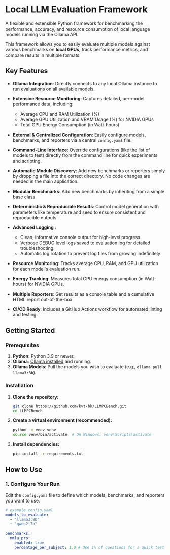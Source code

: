# Local LLM Evaluation Framework

A flexible and extensible Python framework for benchmarking the performance, accuracy, and resource consumption of local language models running via the Ollama API.

This framework allows you to easily evaluate multiple models against various benchmarks on **local GPUs**, track performance metrics, and compare results in multiple formats.

## Key Features

- **Ollama Integration**: Directly connects to any local Ollama instance to run evaluations on all available models.
- **Extensive Resource Monitoring**: Captures detailed, per-model performance data, including:

  - Average CPU and RAM Utilization (%)
  - Average GPU Utilization and VRAM Usage (%) for NVIDIA GPUs
  - Total GPU Energy Consumption (in Watt-hours)

- **External & Centralized Configuration**: Easily configure models, benchmarks, and reporters via a central `config.yaml` file.
- **Command-Line Interface**: Override configurations (like the list of models to test) directly from the command line for quick experiments and scripting.
- **Automatic Module Discovery**: Add new benchmarks or reporters simply by dropping a file into the correct directory. No code changes are needed in the main application.
- **Modular Benchmarks**: Add new benchmarks by inheriting from a simple base class.
- **Deterministic & Reproducible Results**: Control model generation with parameters like temperature and seed to ensure consistent and reproducible outputs.
- **Advanced Logging** :
  - Clean, informative console output for high-level progress.
  - Verbose DEBUG level logs saved to evaluation.log for detailed troubleshooting.
  - Automatic log rotation to prevent log files from growing indefinitely
- **Resource Monitoring**: Tracks average CPU, RAM, and GPU utilization for each model's evaluation run.
- **Energy Tracking**: Measures total GPU energy consumption (in Watt-hours) for NVIDIA GPUs.
- **Multiple Reporters**: Get results as a console table and a cumulative HTML report out-of-the-box.
- **CI/CD Ready**: Includes a GitHub Actions workflow for automated linting and testing.

## Getting Started

### Prerequisites

1.  **Python**: Python 3.9 or newer.
2.  **Ollama**: [Ollama installed](https://ollama.com/download) and running.
3.  **Ollama Models**: Pull the models you wish to evaluate (e.g., `ollama pull llama3:8b`).

### Installation

1.  **Clone the repository:**

    ```bash
    git clone https://github.com/kvt-bk/LLMPCBench.git
    cd LLMPCBench
    ```

2.  **Create a virtual environment (recommended):**

    ```bash
    python -m venv venv
    source venv/bin/activate  # On Windows: venv\Scripts\activate
    ```

3.  **Install dependencies:**
    ```bash
    pip install -r requirements.txt
    ```

## How to Use

### 1. Configure Your Run

Edit the `config.yaml` file to define which models, benchmarks, and reporters you want to use.

```yaml
# example config.yaml
models_to_evaluate:
  - "llama3:8b"
  - "qwen2:7b"

benchmarks:
  mmlu_pro:
    enabled: true
    percentage_per_subject: 1.0 # Use 1% of questions for a quick test
```
